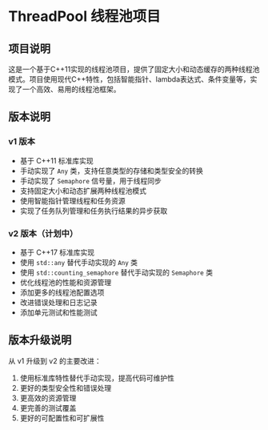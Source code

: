 # ThreadPool 线程池项目

## 项目说明
这是一个基于C++11实现的线程池项目，提供了固定大小和动态缓存的两种线程池模式。项目使用现代C++特性，包括智能指针、lambda表达式、条件变量等，实现了一个高效、易用的线程池框架。

## 版本说明

### v1 版本
- 基于 C++11 标准库实现
- 手动实现了 `Any` 类，支持任意类型的存储和类型安全的转换
- 手动实现了 `Semaphore` 信号量，用于线程同步
- 支持固定大小和动态扩展两种线程池模式
- 使用智能指针管理线程和任务资源
- 实现了任务队列管理和任务执行结果的异步获取

### v2 版本（计划中）
- 基于 C++17 标准库实现
- 使用 `std::any` 替代手动实现的 `Any` 类
- 使用 `std::counting_semaphore` 替代手动实现的 `Semaphore` 类
- 优化线程池的性能和资源管理
- 添加更多的线程池配置选项
- 改进错误处理和日志记录
- 添加单元测试和性能测试

## 版本升级说明

从 v1 升级到 v2 的主要改进：
1. 使用标准库特性替代手动实现，提高代码可维护性
2. 更好的类型安全性和错误处理
3. 更高效的资源管理
4. 更完善的测试覆盖
5. 更好的可配置性和可扩展性